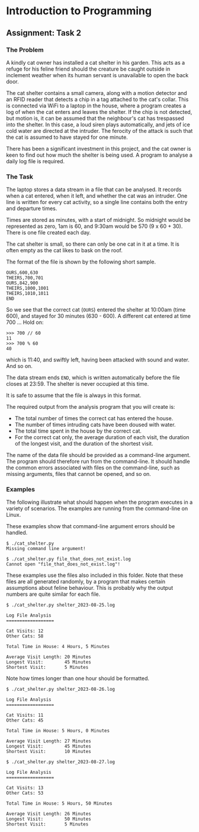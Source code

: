 # Introduction to Programming

## Assignment: Task 2

### The Problem

A kindly cat owner has installed a cat shelter in his garden. This acts as a refuge for his feline friend should the creature be caught outside in inclement weather when its human servant is unavailable to open the back door.

The cat shelter contains a small camera, along with a motion detector and an RFID reader that detects a chip in a tag attached to the cat's collar. This is connected via WiFi to a laptop in the house, where a program creates a log of when the cat enters and leaves the shelter. If the chip is not detected, but motion is, it can be assumed that the neighbour's cat has trespassed into the shelter. In this case, a loud siren plays automatically, and jets of ice cold water are directed at the intruder. The ferocity of the attack is such that the cat is assumed to have stayed for one minute.

There has been a significant investment in this project, and the cat owner is keen to find out how much the shelter is being used. A program to analyse a daily log file is required.

### The Task

The laptop stores a data stream in a file that can be analysed. It records when a cat entered, when it left, and whether the cat was an intruder. One line is written for every cat activity, so a single line contains both the entry and departure times.

Times are stored as minutes, with a start of midnight. So midnight would be represented as zero, 1am is 60, and 9:30am would be 570 (9 x 60 + 30). There is one file created each day.

The cat shelter is small, so there can only be one cat in it at a time. It is often empty as the cat likes to bask on the roof.

The format of the file is shown by the following short sample.

```text
OURS,600,630
THEIRS,700,701
OURS,842,900
THEIRS,1000,1001
THEIRS,1010,1011
END
```

So we see that the correct cat (``OURS``) entered the shelter at 10:00am (time 600), and stayed for 30 minutes (630 - 600). A different cat entered at time 700 ... Hold on:

```text
>>> 700 // 60
11
>>> 700 % 60
40
```

which is 11:40, and swiftly left, having been attacked with sound and water. And so on.

The data stream ends ``END``, which is written automatically before the file closes at 23:59. The shelter is never occupied at this time. 

It is safe to assume that the file is always in this format.

The required output from the analysis program that you will create is:

* The total number of times the correct cat has entered the house.
* The number of times intruding cats have been doused with water.
* The total time spent in the house by the correct cat.
* For the correct cat only, the average duration of each visit, the duration of the longest visit, and the duration of the shortest visit.

The name of the data file should be provided as a command-line argument. The program should therefore run from the command-line. It should handle the common errors associated with files on the command-line, such as missing arguments, files that cannot be opened, and so on.

### Examples

The following illustrate what should happen when the program executes in a variety of scenarios. The examples are running from the command-line on Linux.

These examples show that command-line argument errors should be handled.

```text
$ ./cat_shelter.py
Missing command line argument!
```

```text
$ ./cat_shelter.py file_that_does_not_exist.log
Cannot open "file_that_does_not_exist.log"!

```

These examples use the files also included in this folder. Note that these files are all generated randomly, by a program that makes certain assumptions about feline behaviour. This is probably why the output numbers are quite similar for each file.

```text
$ ./cat_shelter.py shelter_2023-08-25.log

Log File Analysis
==================

Cat Visits: 12
Other Cats: 58

Total Time in House: 4 Hours, 5 Minutes

Average Visit Length: 20 Minutes
Longest Visit:        45 Minutes
Shortest Visit:       5 Minutes

```

Note how times longer than one hour should be formatted.

```text
$ ./cat_shelter.py shelter_2023-08-26.log

Log File Analysis
==================

Cat Visits: 11
Other Cats: 45

Total Time in House: 5 Hours, 0 Minutes

Average Visit Length: 27 Minutes
Longest Visit:        45 Minutes
Shortest Visit:       10 Minutes

```

```text
$ ./cat_shelter.py shelter_2023-08-27.log

Log File Analysis
==================

Cat Visits: 13
Other Cats: 53

Total Time in House: 5 Hours, 50 Minutes

Average Visit Length: 26 Minutes
Longest Visit:        50 Minutes
Shortest Visit:       5 Minutes

```